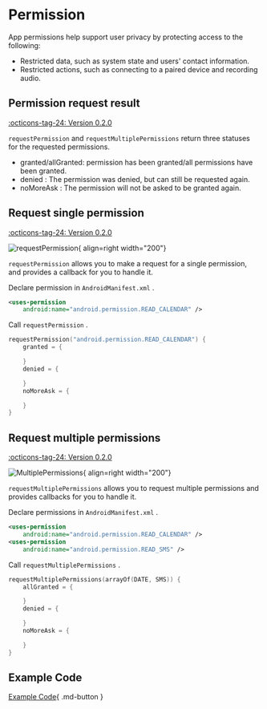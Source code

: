 # Permission

App permissions help support user privacy by protecting access to the following:

- Restricted data, such as system state and users' contact information.
- Restricted actions, such as connecting to a paired device and recording audio.

## Permission request result 

[:octicons-tag-24: Version 0.2.0](https://sakurajimamaii.github.io/AVE-DOC/version/tools/#020)

`requestPermission` and `requestMultiplePermissions` return three statuses for the requested permissions.

- granted/allGranted: permission has been granted/all permissions have been granted.
- denied : The permission was denied, but can still be requested again.
- noMoreAsk : The permission will not be asked to be granted again.

## Request single permission

[:octicons-tag-24: Version 0.2.0](https://sakurajimamaii.github.io/AVE-DOC/version/tools/#020)

![requestPermission](../img/permission.jpg){ align=right width="200"}

`requestPermission` allows you to make a request for a single permission, and provides a callback for you to handle it.

Declare permission in `AndroidManifest.xml` .

```xml
<uses-permission 
    android:name="android.permission.READ_CALENDAR" />
```

Call `requestPermission` .

```kotlin
requestPermission("android.permission.READ_CALENDAR") {
    granted = {

    }
    denied = {

    }
    noMoreAsk = {

    }
}
```

## Request multiple permissions

[:octicons-tag-24: Version 0.2.0](https://sakurajimamaii.github.io/AVE-DOC/version/tools/#020)

![MultiplePermissions](../img/multiple_permissions.gif){ align=right width="200"}

`requestMultiplePermissions` allows you to request multiple permissions and provides callbacks for you to handle it.

Declare permissions in `AndroidManifest.xml` .

```xml
<uses-permission 
    android:name="android.permission.READ_CALENDAR" />
<uses-permission 
    android:name="android.permission.READ_SMS" />
```

Call `requestMultiplePermissions` .

```kotlin
requestMultiplePermissions(arrayOf(DATE, SMS)) {
    allGranted = {

    }
    denied = {

    }
    noMoreAsk = {

    }
}
```

## Example Code

[Example Code](https://github.com/SakurajimaMaii/Android-Vast-Extension/blob/develop/app/src/main/kotlin/com/ave/vastgui/app/activity/PermissionActivity.kt){ .md-button }
